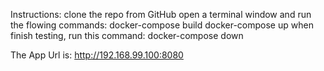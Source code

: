 Instructions:
clone the repo from GitHub
open a terminal window and run the flowing commands:
  docker-compose build
  docker-compose up 
when finish testing, run this command: docker-compose down

The App Url is: http://192.168.99.100:8080